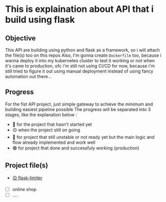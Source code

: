 # This is explaination about API that i build using flask

## Objective
This API are building using python and flask as a framework, so i will attach the file(s) too on this repos
Also, I'm gonna create ```Dockerfile``` too, because i wanna deploy it into my kubernetes cluster to test it working or not when it's came to production, ofc i'm still not using CI/CD for now, because i'm still tried to figure it out using manual deployment instead of using fancy automation out there...

## Progress
For the fist API project, just simple gateway to achieve the minimum and building easiest pipeline possible
The progress will be separated into 3 stages, like the explanation below :
- 🔴 for the project that hasn't started yet 
- 🟡 when the project still on going 
- 🔵 for project that still unstable or not ready yet but the main logic and flow already implemented and work well
- 🟢 for project that done and successfuly working (production)  

## Project file(s)
- [🟡 flask-limiter](flask-limiter)
- [ ] online shop
- [ ] ....